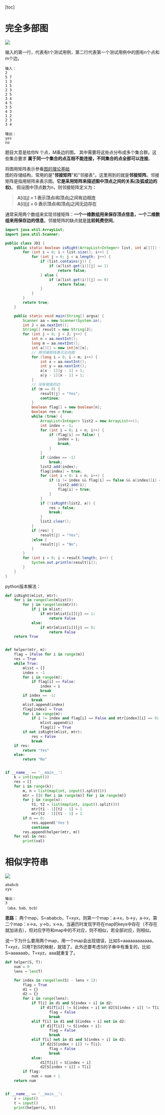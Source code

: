 [toc]

# 完全多部图
![](https://raw.githubusercontent.com/Andr-Robot/iMarkdownPhotos/master/Res/%E4%BA%AC%E4%B8%9C1.png)

输入的第一行，代表有t个测试用例，第二行代表第一个测试用例中的图有n个点和m个边。

```
输入：
2
5 7
1 3
1 5
2 3
2 5
3 4
4 5
3 5
4 3
1 2
2 3
3 4

输出：
yes 
no
```

题目大意是给你N 个点，M条边的图。 其中需要将这些点分布成多个集合群。这些集合要求 **属于同一个集合的点互相不能连接，不同集合的点全部可以连接**。     

将图用矩阵表示参看[图的理论基础](http://www.cnblogs.com/skywang12345/p/3691463.html)     
图的存储结构，常用的是"**邻接矩阵**"和"邻接表"。这里用到的就是**邻接矩阵**。邻接矩阵是指用矩阵来表示图。**它是采用矩阵来描述图中顶点之间的关系(及弧或边的权)**。
假设图中顶点数为n，则邻接矩阵定义为：

> **A[i][j] = 1 表示顶点i和顶点j之间有边相连**    
**A[i][j] = 0 表示顶点i和顶点j之间无边存在**

通常采用两个数组来实现邻接矩阵：**一个一维数组用来保存顶点信息，一个二维数组来用保存边的信息**。邻接矩阵的缺点就是**比较耗费空间**。


```java
import java.util.ArrayList;
import java.util.Scanner;

public class JD1 {
	public static boolean isRight(ArrayList<Integer> list, int a[][]) {
		for (int i = 0; i < list.size(); i++) {
			for (int j = 0; j < a.length; j++) {
				if (list.contains(j)) {
					if (a[list.get(i)][j] == 1)
						return false;
				} else {
					if (a[list.get(i)][j] == 0)
						return false;
				}
			}
		}
		return true;
	}

	public static void main(String[] argsa) {
		Scanner aa = new Scanner(System.in);
		int J = aa.nextInt();
		String[] result = new String[J];
		for (int j = 0; j < J; j++) {
			int n = aa.nextInt();
			long m = aa.nextInt();
			int a[][] = new int[n][n];
			// 用邻接矩阵表示无向图
			for (long i = 0; i < m; i++) {
				int x = aa.nextInt();
				int y = aa.nextInt();
				a[x - 1][y - 1] = 1;
				a[y - 1][x - 1] = 1;
			}
			// 没有相连的边
			if (m == 0) {
				result[j] = "Yes";
				continue;
			}
			boolean flag[] = new boolean[n];
			boolean res = true;
			while (true) {
				ArrayList<Integer> list2 = new ArrayList<>();
				int index = -1;
				for (int i = 0; i < n; i++) {
					if (flag[i] == false) {
						index = i;
						break;
					}
				}
				if (index == -1)
					break;
				list2.add(index);
				flag[index] = true;
				for (int i = 0; i < n; i++) {
					if (i != index && flag[i] == false && a[index][i] == 0) {
						list2.add(i);
						flag[i] = true;
					}
				}
				if (!isRight(list2, a)) {
					res = false;
					break;
				}
				list2.clear();
			}
			if (res) {
				result[j] = "Yes";
			}else {
				result[j] = "No";
			}
		}
		for (int i = 0; i < result.length; i++) {
			System.out.println(result[i]);
		}
	}
}

```

python版本解法：

```python
def isRight(mlist, mtr):
    for i in range(len(mlist)):
        for j in range(len(mtr)):
            if j in mlist:
                if mtr[mlist[i]][j] == 1:
                    return False
            else:
                if mtr[mlist[i]][j] == 0:
                    return False
    return True


def helper(mtr, m):
    flag = [False for i in range(m)]
    res = True
    while True:
        mlist = []
        index = -1
        for i in range(m):
            if flag[i] == False:
                index = i
                break
        if index == -1:
            break
        mlist.append(index)
        flag[index] = True
        for i in range(m):
            if i != index and flag[i] == False and mtr[index][i] == 0:
                mlist.append(i)
                flag[i] = True
        if not isRight(mlist, mtr):
            res = False
            break
    if res:
        return "Yes"
    else:
        return "No"


if __name__ == '__main__':
    k = int(input())
    res = []
    for i in range(k):
        m, n = list(map(int, input().split()))
        mtr = [[0 for i in range(m)] for j in range(m)]
        for j in range(n):
            t1, t2 = list(map(int, input().split()))
            mtr[t1 - 1][t2 - 1] = 1
            mtr[t2 - 1][t1 - 1] = 1
        if n == 0:
            res.append('Yes')
            continue
        res.append(helper(mtr, m))
    for val in res:
        print(val)
```


# 相似字符串
![](https://raw.githubusercontent.com/Andr-Robot/iMarkdownPhotos/master/Res/%E4%BA%AC%E4%B8%9C2.png)

```
ababcb
xyx

输出：
3
（aba、bab、bcb）
```

**思路：** 两个map，S=ababcb，T=xyx，则第一个map：a->x，b->y，a->x，第二个map：x->a，y->b，x->a，当遍历时发现字符在map的keys中存在（不存在就加进去），但对应字符和map中的不对应，则不相似，若全部对应，则相似。

说一下为什么要用两个map，用一个map会出现错误，比如S=aaaaaaaaaaaa，T=xyz，只用T到S的映射，就错了。此外还要考虑S的子串中有重复的，比如S=aaaaaab，T=xyz，aaa就重复了。

```python
def helper(S, T):
    num = 0
    lens = len(T)

    for index in range(len(S) - lens + 1):
        flag = True
        d1 = {}
        d2 = {}
        for i in range(lens):
            if T[i] in d1 and S[index + i] in d2:
                if d1[T[i]] != S[index + i] or d2[S[index + i]] != T[i]:
                    flag = False
                    break
            elif T[i] in d1 and S[index + i] not in d2:
                if d1[T[i]] != S[index + i]:
                    flag = False
                    break
            elif T[i] not in d1 and S[index + i] in d2:
                if d2[S[index + i]] != T[i]:
                    flag = False
                    break
            else:
                d1[T[i]] = S[index + i]
                d2[S[index + i]] = T[i]
        if flag:
            num = num + 1
    return num


if __name__ == '__main__':
    s = input()
    t = input()
    print(helper(s, t))
```


